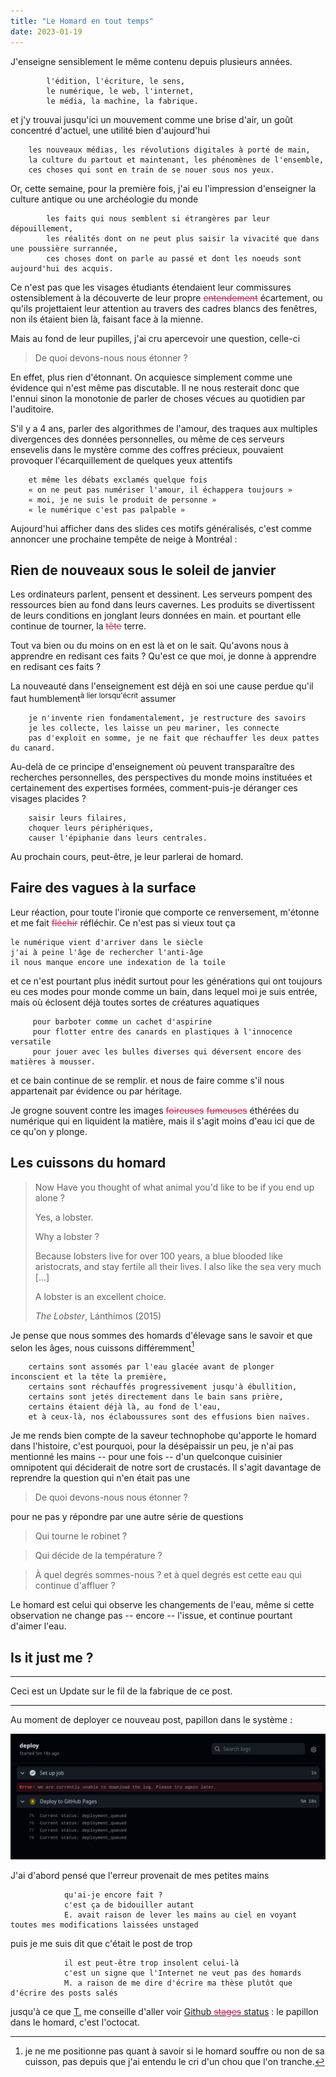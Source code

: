 ```yaml
---
title: "Le Homard en tout temps"
date: 2023-01-19
---
```


J'enseigne sensiblement le même contenu depuis plusieurs années. 

            l'édition, l'écriture, le sens,
            le numérique, le web, l'internet, 
            le média, la machine, la fabrique.

et j'y trouvai jusqu'ici un mouvement comme une brise d'air, un goût concentré d'actuel, une utilité bien d'aujourd'hui 

        les nouveaux médias, les révolutions digitales à porté de main,
        la culture du partout et maintenant, les phénomènes de l'ensemble,
        ces choses qui sont en train de se nouer sous nos yeux.

Or, cette semaine, pour la première fois, j'ai eu l'impression d'enseigner la culture antique ou une archéologie du monde 

            les faits qui nous semblent si étrangères par leur dépouillement,
            les réalités dont on ne peut plus saisir la vivacité que dans une poussière surrannée,
            ces choses dont on parle au passé et dont les noeuds sont aujourd'hui des acquis.

Ce n'est pas que les visages étudiants étendaient leur commissures ostensiblement à la découverte de leur propre <strike style='color:rgb(196, 43, 94);'><span class="rayure">entendement</span></strike> écartement, ou qu'ils projettaient leur attention au travers des cadres blancs des fenêtres, non ils étaient bien là, faisant face à la mienne. 

Mais au fond de leur pupilles, j'ai cru apercevoir une question, celle-ci

> De quoi devons-nous nous étonner ? 

En effet, plus rien d'étonnant. On acquiesce simplement comme une évidence qui n'est même pas discutable. Il ne nous resterait donc que l'ennui sinon la monotonie de parler de choses vécues au quotidien par l'auditoire. 

S'il y a 4 ans, parler des algorithmes de l'amour, des traques aux multiples divergences des données personnelles, ou même de ces serveurs ensevelis dans le mystère comme des coffres précieux, pouvaient provoquer l'écarquillement de quelques yeux attentifs

        et même les débats exclamés quelque fois 
        « on ne peut pas numériser l'amour, il échappera toujours »
        « moi, je ne suis le produit de personne »
        « le numérique c'est pas palpable »

Aujourd'hui afficher dans des slides ces motifs généralisés, c'est comme annoncer une prochaine tempête de neige à Montréal : 

## Rien de nouveaux sous le soleil de janvier 

Les ordinateurs parlent, pensent et dessinent.
Les serveurs pompent des ressources bien au fond dans leurs cavernes.
Les produits se divertissent de leurs conditions en jonglant leurs données en main.
et pourtant elle continue de tourner, la <strike style='color:rgb(196, 43, 94);'><span class="rayure">tête</span></strike> terre.

Tout va bien ou du moins on en est là et on le sait. Qu'avons nous à apprendre en redisant ces faits ? Qu'est ce que moi, je donne à apprendre en redisant ces faits ? 

La nouveauté dans l'enseignement est déjà en soi une cause perdue qu'il faut humblement<sup>à lier lorsqu'écrit</sup> assumer 
 
        je n'invente rien fondamentalement, je restructure des savoirs 
        je les collecte, les laisse un peu mariner, les connecte
        pas d'exploit en somme, je ne fait que réchauffer les deux pattes du canard.

Au-delà de ce principe d'enseignement où peuvent transparaître des recherches personnelles, des perspectives du monde moins instituées et certainement des expertises formées, comment-puis-je déranger ces visages placides ?

        saisir leurs filaires, 
        choquer leurs périphériques,
        causer l'épiphanie dans leurs centrales.

Au prochain cours, peut-être, je leur parlerai de homard. 

## Faire des vagues à la surface

Leur réaction, pour toute l'ironie que comporte ce renversement, m'étonne et me fait <strike style='color:rgb(196, 43, 94);'><span class="rayure">fléchir</span></strike> réfléchir. Ce n'est pas si vieux tout ça

    le numérique vient d'arriver dans le siècle
    j'ai à peine l'âge de rechercher l'anti-âge
    il nous manque encore une indexation de la toile 

et ce n'est pourtant plus inédit surtout pour les générations qui ont toujours eu ces modes pour monde comme un bain, dans lequel moi je suis entrée, mais où éclosent déjà toutes sortes de créatures aquatiques 

         pour barboter comme un cachet d'aspirine
         pour flotter entre des canards en plastiques à l'innocence versatile
         pour jouer avec les bulles diverses qui déversent encore des matières à mousser.

et ce bain continue de se remplir. 
et nous de faire comme s'il nous appartenait par évidence ou par héritage.

Je grogne souvent contre les images <strike style='color:rgb(196, 43, 94);'><span class="rayure">foireuses</span></strike> <strike style='color:rgb(196, 43, 94);'><span class="rayure">fumeuses</span></strike> éthérées du numérique qui en liquident la matière, mais il s'agit moins d'eau ici que de ce qu'on y plonge. 

## Les cuissons du homard

> Now Have you thought of what animal you'd like to be if you end up alone ? 
>
> Yes, a lobster. 
>
> Why a lobster ? 
>
> Because lobsters live for over 100 years, a blue blooded like aristocrats, and stay fertile all their lives. I also like the sea very much
[...]
>
> A lobster is an excellent choice.
>
>
> *The Lobster*, Lánthimos (2015)

Je pense que nous sommes des homards d'élevage sans le savoir et que selon les âges, nous cuissons différemment[^1] 

        certains sont assomés par l'eau glacée avant de plonger inconscient et la tête la première,
        certains sont réchauffés progressivement jusqu'à ébullition,
        certains sont jetés directement dans le bain sans prière,
        certains étaient déjà là, au fond de l'eau,
        et à ceux-là, nos éclaboussures sont des effusions bien naïves.

Je me rends bien compte de la saveur technophobe qu'apporte le homard dans l'histoire, c'est pourquoi, pour la désépaissir un peu, je n'ai pas mentionné les mains -- pour une fois -- d'un quelconque cuisinier omnipotent qui déciderait de notre sort de crustacés. Il s'agit davantage de reprendre la question qui n'en était pas une 

> De quoi devons-nous nous étonner ? 

pour ne pas y répondre par une autre série de questions 

> Qui tourne le robinet ? 

> Qui décide de la température ? 

> À quel degrés sommes-nous ? et à quel degrés est cette eau qui continue d'affluer ?

[^1]: je ne me positionne pas quant à savoir si le homard souffre ou non de sa cuisson, pas depuis que j'ai entendu le cri d'un chou que l'on tranche. 

Le homard est celui qui observe les changements de l'eau, même si cette observation ne change pas -- encore -- l'issue, et continue pourtant d'aimer l'eau.

## Is it just me ? 

---

Ceci est un Update sur le fil de la fabrique de ce post.

---

Au moment de deployer ce nouveau post, papillon dans le système : 

<div align="center">
<img alt="" src="/images/bugGitdeploy.png" style="width:750px">
</div>

J'ai d'abord pensé que l'erreur provenait de mes petites mains 

                qu'ai-je encore fait ?
                c'est ça de bidouiller autant 
                E. avait raison de lever les mains au ciel en voyant toutes mes modifications laissées unstaged

puis je me suis dit que c'était le post de trop 

                il est peut-être trop insolent celui-là
                c'est un signe que l'Internet ne veut pas des homards
                M. a raison de me dire d'écrire ma thèse plutôt que d'écrire des posts salés

jusqu'à ce que [T.](https://thom4.net/) me conseille d'aller voir [Github <strike style='color:rgb(196, 43, 94);'><span class="rayure">stages</span></strike> status](https://www.githubstatus.com/) : le papillon dans le homard, c'est l'octocat. 

